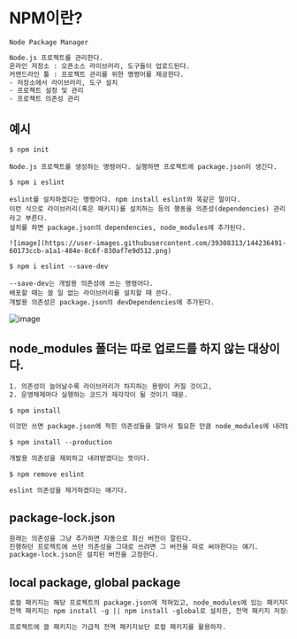 # NPM이란?

    Node Package Manager
    
```txt
Node.js 프로젝트를 관리한다.
온라인 저장소 : 오픈소스 라이브러리, 도구들이 업로드된다.
커맨드라인 툴 : 프로젝트 관리를 위한 명령어를 제공한다.
- 저장소에서 라이브러리, 도구 설치
- 프로젝트 설정 및 관리
- 프로젝트 의존성 관리
```

## 예시

```
$ npm init

Node.js 프로젝트를 생성하는 명령어다. 실행하면 프로젝트에 package.json이 생긴다.

$ npm i eslint

eslint를 설치하겠다는 명령어다. npm install eslint와 똑같은 말이다.
이런 식으로 라이브러리(혹은 패키지)를 설치하는 등의 행동을 의존성(dependencies) 관리라고 부른다.
설치를 하면 package.json의 dependencies, node_modules에 추가된다.

![image](https://user-images.githubusercontent.com/39308313/144236491-60173ccb-a1a1-484e-8c6f-830af7e9d512.png)

$ npm i eslint --save-dev

--save-dev는 개발용 의존성에 쓰는 명령어다.
배포할 때는 쓸 일 없는 라이브러리를 설치할 때 쓴다.
개발용 의존성은 package.json의 devDependencies에 추가된다.
```

![image](https://user-images.githubusercontent.com/39308313/144236436-64a386ea-67fc-492e-8a38-ee3ee178c226.png)

## node_modules 폴더는 따로 업로드를 하지 않는 대상이다.


```txt
1. 의존성이 늘어날수록 라이브러리가 차지하는 용량이 커질 것이고,
2. 운영체제마다 실행하는 코드가 제각각이 될 것이기 때문.

$ npm install

이것만 쓰면 package.json에 적힌 의존성들을 알아서 필요한 만큼 node_modules에 내려받는다.

$ npm install --production

개발용 의존성을 제외하고 내려받겠다는 뜻이다.

$ npm remove eslint

eslint 의존성을 제거하겠다는 얘기다.
```

## package-lock.json

```txt
원래는 의존성을 그냥 추가하면 자동으로 최신 버전이 깔린다.
진행하던 프로젝트에 쓰던 의존성을 그대로 쓰려면 그 버전을 따로 써야한다는 얘기.
package-lock.json은 설치된 버전을 고정한다.
```

## local package, global package

```txt
로컬 패키지는 해당 프로젝트의 package.json에 적혀있고, node_modules에 있는 패키지다.
전역 패키지는 npm install -g || npm install -global로 설치한, 전역 패키지 저장소에 저장된 패키지다.

프로젝트에 쓸 패키지는 가급적 전역 패키지보단 로컬 패키지를 활용하자.
```
